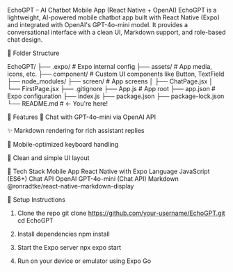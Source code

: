EchoGPT – AI Chatbot Mobile App (React Native + OpenAI)
EchoGPT is a lightweight, AI-powered mobile chatbot app built with React Native (Expo) and integrated with OpenAI's GPT-4o-mini model. It provides a conversational interface with a clean UI, Markdown support, and role-based chat design.

📁 Folder Structure

EchoGPT/
├── .expo/                      # Expo internal config
├── assets/                    # App media, icons, etc.
├── component/                 # Custom UI components like Button, TextField
├── node_modules/
├── screen/                    # App screens
│   ├── ChatPage.jsx
│   └── FirstPage.jsx
├── .gitignore
├── App.js                     # App root
├── app.json                   # Expo configuration
├── index.js
├── package.json
├── package-lock.json
└── README.md                  # ← You're here!

🚀 Features
  💬 Chat with GPT-4o-mini via OpenAI API
  
  ✨ Markdown rendering for rich assistant replies
  
  📱 Mobile-optimized keyboard handling
  
  🧼 Clean and simple UI layout

🧠 Tech Stack
  Mobile App	React Native with Expo
  Language	JavaScript (ES6+)
  Chat API	OpenAI GPT-4o-mini (Chat API)
  Markdown	@ronradtke/react-native-markdown-display

📲 Setup Instructions
1. Clone the repo
  git clone https://github.com/your-username/EchoGPT.git
  cd EchoGPT

2. Install dependencies
  npm install

3. Start the Expo server
  npx expo start

4. Run on your device or emulator using Expo Go
